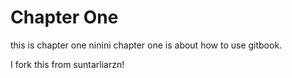 # Chapter One

this is chapter one
ninini
chapter one is about how to use gitbook.

I fork this from suntarliarzn!
